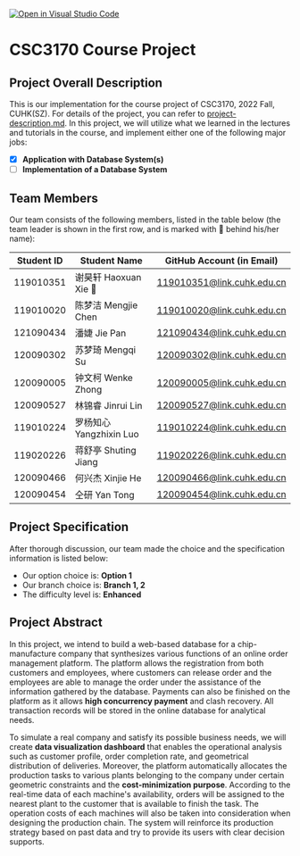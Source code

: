 [![Open in Visual Studio Code](https://classroom.github.com/assets/open-in-vscode-c66648af7eb3fe8bc4f294546bfd86ef473780cde1dea487d3c4ff354943c9ae.svg)](https://classroom.github.com/online_ide?assignment_repo_id=9434978&assignment_repo_type=AssignmentRepo)
# CSC3170 Course Project

## Project Overall Description

This is our implementation for the course project of CSC3170, 2022 Fall, CUHK(SZ). For details of the project, you can refer to [project-description.md](project-description.md). In this project, we will utilize what we learned in the lectures and tutorials in the course, and implement either one of the following major jobs:

<!-- Please fill in "x" to replace the blank space between "[]" to tick the todo item; it's ticked on the first one by default. -->

- [x] **Application with Database System(s)**
- [ ] **Implementation of a Database System**

## Team Members

Our team consists of the following members, listed in the table below (the team leader is shown in the first row, and is marked with 🚩 behind his/her name):

<!-- change the info below to be the real case -->

| Student ID | Student Name | GitHub Account (in Email) |
| ---------- | ------------ | ------------------------- |
| 119010351  | 谢昊轩 Haoxuan Xie 🚩      | 119010351@link.cuhk.edu.cn        |
| 119010020  | 陈梦洁 Mengjie Chen        | 119010020@link.cuhk.edu.cn        |
| 121090434  | 潘婕 Jie Pan          | 121090434@link.cuhk.edu.cn        |
| 120090302  | 苏梦琦 Mengqi Su        | 120090302@link.cuhk.edu.cn        |
| 120090005  | 钟文柯 Wenke Zhong        | 120090005@link.cuhk.edu.cn        |
| 120090527  | 林锦睿 Jinrui Lin        | 120090527@link.cuhk.edu.cn        |
| 119010224  | 罗杨知心 Yangzhixin Luo      | 119010224@link.cuhk.edu.cn        |
| 119020226  | 蒋舒亭 Shuting Jiang        | 119020226@link.cuhk.edu.cn        |
| 120090466  | 何兴杰 Xinjie He        | 120090466@link.cuhk.edu.cn        |
| 120090454  | 仝研 Yan Tong          | 120090454@link.cuhk.edu.cn        |

## Project Specification

<!-- You should remove the terms/sentence that is not necessary considering your option/branch/difficulty choice -->

After thorough discussion, our team made the choice and the specification information is listed below:

- Our option choice is: **Option 1**
- Our branch choice is: **Branch 1, 2**
- The difficulty level is: **Enhanced**

## Project Abstract
In this project, we intend to build a web-based database for a chip-manufacture company that synthesizes various functions of an online order management platform. The platform allows the registration from both customers and employees, where customers can release order and the employees are able to manage the order under the assistance of the information gathered by the database. Payments can also be finished on the platform as it allows **high concurrency payment** and clash recovery. All transaction records will be stored in the online database for analytical needs.

To simulate a real company and satisfy its possible business needs, we will create **data visualization dashboard** that enables the operational analysis such as customer profile, order completion rate, and geometrical distribution of deliveries. Moreover, the platform automatically allocates the production tasks to various plants belonging to the company under certain geometric constraints and the **cost-minimization purpose**. According to the real-time data of each machine's availability, orders will be assigned to the nearest plant to the customer that is available to finish the task. The operation costs of each machines will also be taken into consideration when designing the production chain. The system will reinforce its production strategy based on past data and try to provide its users with clear decision supports.